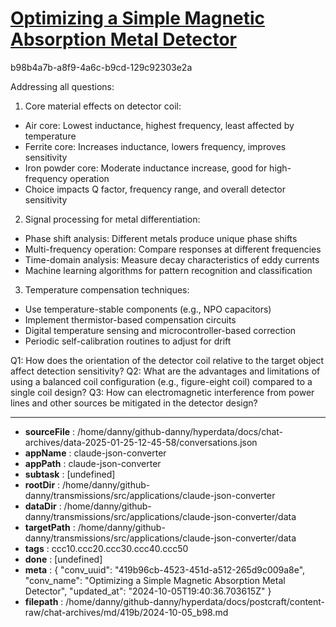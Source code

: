# [Optimizing a Simple Magnetic Absorption Metal Detector](https://claude.ai/chat/419b96cb-4523-451d-a512-265d9c009a8e)

b98b4a7b-a8f9-4a6c-b9cd-129c92303e2a

 Addressing all questions:

1. Core material effects on detector coil:
- Air core: Lowest inductance, highest frequency, least affected by temperature
- Ferrite core: Increases inductance, lowers frequency, improves sensitivity
- Iron powder core: Moderate inductance increase, good for high-frequency operation
- Choice impacts Q factor, frequency range, and overall detector sensitivity

2. Signal processing for metal differentiation:
- Phase shift analysis: Different metals produce unique phase shifts
- Multi-frequency operation: Compare responses at different frequencies
- Time-domain analysis: Measure decay characteristics of eddy currents
- Machine learning algorithms for pattern recognition and classification

3. Temperature compensation techniques:
- Use temperature-stable components (e.g., NPO capacitors)
- Implement thermistor-based compensation circuits
- Digital temperature sensing and microcontroller-based correction
- Periodic self-calibration routines to adjust for drift

Q1: How does the orientation of the detector coil relative to the target object affect detection sensitivity?
Q2: What are the advantages and limitations of using a balanced coil configuration (e.g., figure-eight coil) compared to a single coil design?
Q3: How can electromagnetic interference from power lines and other sources be mitigated in the detector design?

---

* **sourceFile** : /home/danny/github-danny/hyperdata/docs/chat-archives/data-2025-01-25-12-45-58/conversations.json
* **appName** : claude-json-converter
* **appPath** : claude-json-converter
* **subtask** : [undefined]
* **rootDir** : /home/danny/github-danny/transmissions/src/applications/claude-json-converter
* **dataDir** : /home/danny/github-danny/transmissions/src/applications/claude-json-converter/data
* **targetPath** : /home/danny/github-danny/transmissions/src/applications/claude-json-converter/data
* **tags** : ccc10.ccc20.ccc30.ccc40.ccc50
* **done** : [undefined]
* **meta** : {
  "conv_uuid": "419b96cb-4523-451d-a512-265d9c009a8e",
  "conv_name": "Optimizing a Simple Magnetic Absorption Metal Detector",
  "updated_at": "2024-10-05T19:40:36.703615Z"
}
* **filepath** : /home/danny/github-danny/hyperdata/docs/postcraft/content-raw/chat-archives/md/419b/2024-10-05_b98.md